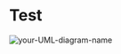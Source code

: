 # Test

![your-UML-diagram-name](http://www.plantuml.com/plantuml/proxy?cache=no&src=https://raw.githubusercontent.com/leoggehrer/2324-34_ABIF_ACIF_POSE/master/CalculatorWithSwitch.ConApp/Diagrams/Program_Main.puml)
